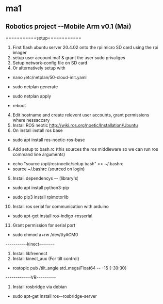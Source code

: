 # ma1
## Robotics project --Mobile Arm v0.1 (Mai)

===========setup============

1. First flash ubuntu server 20.4.02 onto the rpi micro SD card using the rpi imager
2. setup user account ma1 & grant the user sudo privaliges
3. Setup network-config file on SD card
4. Or alternatively setup with

- nano /etc/netplan/50-cloud-init.yaml

- sudo netplan generate
- sudo netplan apply
- reboot
  
4. Edit hostname and create relevent user accounts, grant permissions where nessaccary
5. Install ROS neotic http://wiki.ros.org/noetic/Installation/Ubuntu
6. On install install ros base

- sudo apt install ros-noetic-ros-base

8. Add setup to bash.rc (this sources the ros middleware so we can run ros command line arguments)

- echo "source /opt/ros/noetic/setup.bash" >> ~/.bashrc
- source ~/.bashrc (sourced on login)

9. Install dependencys -- (library's)

- sudo apt install python3-pip

- sudo pip3 install rpimotorlib

10. Install ros serial for communication with arduino 

- sudo apt-get install ros-indigo-rosserial

11. Grant permission for serial port

- sudo chmod a+rw /dev/ttyACM0

-----------kinect--------

1. Install libfreenect
2. Install kinect_aux (For tilt control)

- rostopic pub /tilt_angle std_msgs/Float64 -- -15 {-30:30}

-------------VR----------

1. Install rosbridge via debian

- sudo apt-get install ros-<rosdistro>-rosbridge-server

